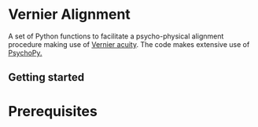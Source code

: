 # Vernier Alignment
A set of Python functions to facilitate a psycho-physical alignment procedure making use of [Vernier acuity](https://en.wikipedia.org/wiki/Vernier_acuity). The code makes extensive use of [PsychoPy.](https://github.com/psychopy/psychopy)

## Getting started 

# Prerequisites



